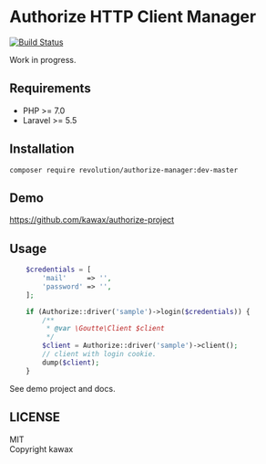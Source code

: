 # Authorize HTTP Client Manager
[![Build Status](https://travis-ci.org/kawax/authorize-manager.svg?branch=master)](https://travis-ci.org/kawax/authorize-manager)

Work in progress.

## Requirements
- PHP >= 7.0
- Laravel >= 5.5

## Installation

```
composer require revolution/authorize-manager:dev-master
```

## Demo
https://github.com/kawax/authorize-project

## Usage
```php
    $credentials = [
        'mail'     => '',
        'password' => '',
    ];

    if (Authorize::driver('sample')->login($credentials)) {
        /**
         * @var \Goutte\Client $client
         */
        $client = Authorize::driver('sample')->client();
        // client with login cookie.
        dump($client);
    }
```

See demo project and docs.

## LICENSE
MIT  
Copyright kawax
